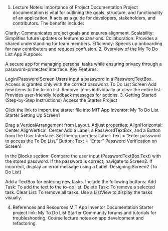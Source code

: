 1. Lecture Notes: Importance of Project Documentation
Project documentation is vital for outlining the goals, structure, and functionality of an application. It acts as a guide for developers, stakeholders, and contributors. The benefits include:

Clarity: Communicates project goals and ensures alignment.
Scalability: Simplifies future updates or feature expansions.
Collaboration: Provides a shared understanding for team members.
Efficiency: Speeds up onboarding for new contributors and reduces confusion.
2. Overview of the My To Do List App
Purpose:

A secure app for managing personal tasks while ensuring privacy through a password-protected interface.
Key Features:

Login/Password Screen
Users input a password in a PasswordTextBox.
Access is granted only with the correct password.
To Do List Screen
Add new items to the to-do list.
Remove items individually or clear the entire list.
Provides user-friendly feedback messages for actions.
3. Getting Started (Step-by-Step Instructions)
Access the Starter Project

Click the link to import the starter file into MIT App Inventor:
My To Do List Starter
Setting Up Screen1

Drag a VerticalArrangement from Layout.
Adjust properties:
AlignHorizontal: Center
AlignVertical: Center
Add a Label, a PasswordTextBox, and a Button from the User Interface.
Set their properties:
Label: Text = “Enter password to access the To Do List.”
Button: Text = “Enter”
Password Verification on Screen1

In the Blocks section:
Compare the user input (PasswordTextBox.Text) with the stored password.
If the password is correct, navigate to Screen2.
If incorrect, display an error message using a Label.
Designing Screen2 (To Do List)

Add a TextBox for entering new tasks.
Include the following buttons:
Add Task: To add the text to the to-do list.
Delete Task: To remove a selected task.
Clear List: To remove all tasks.
Use a ListView to display the tasks visually.


4. References and Resources
MIT App Inventor Documentation
Starter project link: My To Do List Starter
Community forums and tutorials for troubleshooting.
Course lecture notes on app development and refactoring.
